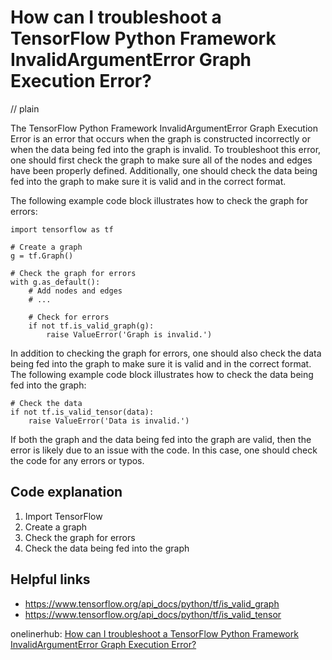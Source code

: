 # How can I troubleshoot a TensorFlow Python Framework InvalidArgumentError Graph Execution Error?
// plain

The TensorFlow Python Framework InvalidArgumentError Graph Execution Error is an error that occurs when the graph is constructed incorrectly or when the data being fed into the graph is invalid. To troubleshoot this error, one should first check the graph to make sure all of the nodes and edges have been properly defined. Additionally, one should check the data being fed into the graph to make sure it is valid and in the correct format.

The following example code block illustrates how to check the graph for errors:

```
import tensorflow as tf

# Create a graph
g = tf.Graph()

# Check the graph for errors
with g.as_default():
    # Add nodes and edges
    # ...

    # Check for errors
    if not tf.is_valid_graph(g):
        raise ValueError('Graph is invalid.')
```

In addition to checking the graph for errors, one should also check the data being fed into the graph to make sure it is valid and in the correct format. The following example code block illustrates how to check the data being fed into the graph:

```
# Check the data
if not tf.is_valid_tensor(data):
    raise ValueError('Data is invalid.')
```

If both the graph and the data being fed into the graph are valid, then the error is likely due to an issue with the code. In this case, one should check the code for any errors or typos.

## Code explanation

1. Import TensorFlow
2. Create a graph
3. Check the graph for errors
4. Check the data being fed into the graph

## Helpful links
- https://www.tensorflow.org/api_docs/python/tf/is_valid_graph
- https://www.tensorflow.org/api_docs/python/tf/is_valid_tensor

onelinerhub: [How can I troubleshoot a TensorFlow Python Framework InvalidArgumentError Graph Execution Error?](https://onelinerhub.com/python-tensorflow/how-can-i-troubleshoot-a-tensorflow-python-framework-invalidargumenterror-graph-execution-error)